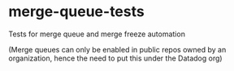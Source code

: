 # merge-queue-tests

Tests for merge queue and merge freeze automation

(Merge queues can only be enabled in public repos owned by an organization, hence the need to put this under the Datadog org)
